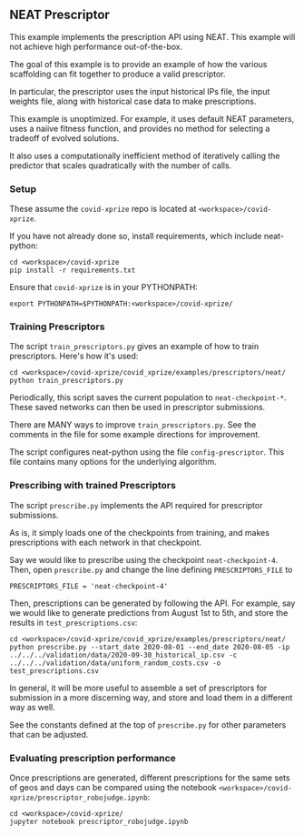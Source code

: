 ## NEAT Prescriptor

This example implements the prescription API using NEAT.
This example will not achieve high performance out-of-the-box.

The goal of this example is to provide an example of how the various
scaffolding can fit together to produce a valid prescriptor.

In particular, the prescriptor uses the input historical IPs file,
the input weights file, along with historical case data to make prescriptions.

This example is unoptimized.
For example, it uses default NEAT parameters,
uses a naiive fitness function,
and provides no method for selecting a tradeoff of evolved solutions.

It also uses a computationally inefficient method of iteratively calling the predictor
that scales quadratically with the number of calls.

### Setup

These assume the `covid-xprize` repo is located at `<workspace>/covid-xprize`.

If you have not already done so, install requirements, which include neat-python:
```
cd <workspace>/covid-xprize
pip install -r requirements.txt
```

Ensure that `covid-xprize` is in your PYTHONPATH:
```
export PYTHONPATH=$PYTHONPATH:<workspace>/covid-xprize/
```

### Training Prescriptors

The script `train_prescriptors.py` gives an example of how to train prescriptors.
Here's how it's used:
```
cd <workspace>/covid-xprize/covid_xprize/examples/prescriptors/neat/
python train_prescriptors.py
```
Periodically, this script saves the current population to `neat-checkpoint-*`.
These saved networks can then be used in prescriptor submissions.

There are MANY ways to improve `train_prescriptors.py`.
See the comments in the file for some example directions for improvement.

The script configures neat-python using the file `config-prescriptor`.
This file contains many options for the underlying algorithm.



### Prescribing with trained Prescriptors

The script `prescribe.py` implements the API required for prescriptor submissions.

As is, it simply loads one of the checkpoints from training,
and makes prescriptions with each network in that checkpoint.

Say we would like to prescribe using the checkpoint `neat-checkpoint-4`.
Then, open `prescribe.py` and change the line defining `PRESCRIPTORS_FILE` to
```
PRESCRIPTORS_FILE = 'neat-checkpoint-4'
```

Then, prescriptions can be generated by following the API.
For example, say we would like to generate predictions from August 1st to 5th,
and store the results in `test_prescriptions.csv`:
```
cd <workspace>/covid-xprize/covid_xprize/examples/prescriptors/neat/
python prescribe.py --start_date 2020-08-01 --end_date 2020-08-05 -ip ../../../validation/data/2020-09-30_historical_ip.csv -c ../../../validation/data/uniform_random_costs.csv -o test_prescriptions.csv
```

In general, it will be more useful to assemble a set of prescriptors for submission
in a more discerning way, and store and load them in a different way as well.

See the constants defined at the top of `prescribe.py` for other parameters that can be adjusted.


### Evaluating prescription performance

Once prescriptions are generated, different prescriptions for the same sets of geos and days
can be compared using the notebook `<workspace>/covid-xprize/prescriptor_robojudge.ipynb`:
```
cd <workspace>/covid-xprize/
jupyter notebook prescriptor_robojudge.ipynb
```

